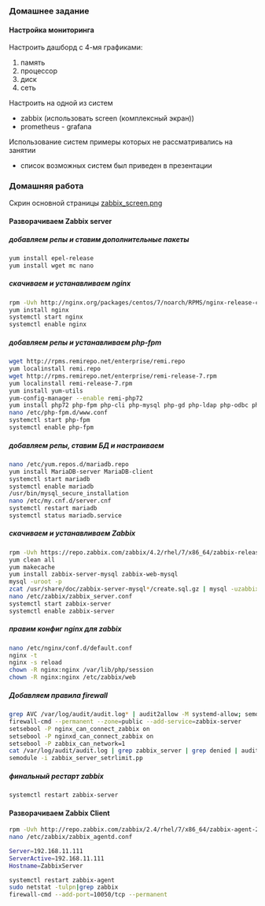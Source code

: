 ### Домашнее задание
#### Настройка мониторинга
Настроить дашборд с 4-мя графиками:
1) память
2) процессор
3) диск
4) сеть

Настроить на одной из систем
- zabbix (использовать screen (комплексный экран))
- prometheus - grafana

Использование систем примеры которых не рассматривались на занятии
- список возможных систем был приведен в презентации

### Домашняя работа

Скрин основной страницы [zabbix_screen.png](https://github.com/alexshangin/otus/blob/master/lesson11/1.zabbix/zabbix_screen.png)

#### Разворачиваем Zabbix server

##### добавляем репы и ставим дополнительные пакеты
```bash
yum install epel-release
yum install wget mc nano
```

##### скачиваем и устанавливаем nginx
```bash
rpm -Uvh http://nginx.org/packages/centos/7/noarch/RPMS/nginx-release-centos-7-0.el7.ngx.noarch.rpm
yum install nginx
systemctl start nginx
systemctl enable nginx
```

##### добавляем репы и устанавливаем php-fpm
```bash
wget http://rpms.remirepo.net/enterprise/remi.repo
yum localinstall remi.repo
wget http://rpms.remirepo.net/enterprise/remi-release-7.rpm
yum localinstall remi-release-7.rpm
yum install yum-utils
yum-config-manager --enable remi-php72
yum install php72 php-fpm php-cli php-mysql php-gd php-ldap php-odbc php-pdo php-pecl-memcache php-pear php-xml php-xmlrpc php-mbstring php-snmp php-soap php-bcmath
nano /etc/php-fpm.d/www.conf
systemctl start php-fpm
systemctl enable php-fpm
```

##### добавляем репы, ставим БД и настраиваем
```bash
nano /etc/yum.repos.d/mariadb.repo
yum install MariaDB-server MariaDB-client
systemctl start mariadb
systemctl enable mariadb
/usr/bin/mysql_secure_installation
nano /etc/my.cnf.d/server.cnf
systemctl restart mariadb
systemctl status mariadb.service
```

##### скачиваем и устанавливаем Zabbix
```bash
rpm -Uvh https://repo.zabbix.com/zabbix/4.2/rhel/7/x86_64/zabbix-release-4.2-1.el7.noarch.rpm
yum clean all
yum makecache
yum install zabbix-server-mysql zabbix-web-mysql
mysql -uroot -p
zcat /usr/share/doc/zabbix-server-mysql*/create.sql.gz | mysql -uzabbix -p zabbix
nano /etc/zabbix/zabbix_server.conf
systemctl start zabbix-server
systemctl enable zabbix-server
```

##### правим конфиг nginx для zabbix
```bash
nano /etc/nginx/conf.d/default.conf
nginx -t
nginx -s reload
chown -R nginx:nginx /var/lib/php/session
chown -R nginx:nginx /etc/zabbix/web
```

##### Добавляем правила firewall
```bash
grep AVC /var/log/audit/audit.log* | audit2allow -M systemd-allow; semodule -i systemd-allow.pp
firewall-cmd --permanent --zone=public --add-service=zabbix-server
setsebool -P nginx_can_connect_zabbix on
setsebool -P nginxd_can_connect_zabbix on
setsebool -P zabbix_can_network=1
cat /var/log/audit/audit.log | grep zabbix_server | grep denied | audit2allow -M zabbix_server_setrlimit > zabbix_server_setrlimit.te
semodule -i zabbix_server_setrlimit.pp
```

##### финальный рестарт zabbix
```bash
systemctl restart zabbix-server
```

#### Разворачиваем Zabbix Client

```bash
rpm -Uvh http://repo.zabbix.com/zabbix/2.4/rhel/7/x86_64/zabbix-agent-2.4.1-2.el7.x86_64.rpm
nano /etc/zabbix/zabbix_agentd.conf

Server=192.168.11.111
ServerActive=192.168.11.111
Hostname=ZabbixServer

systemctl restart zabbix-agent
sudo netstat -tulpn|grep zabbix
firewall-cmd --add-port=10050/tcp --permanent
```
